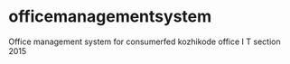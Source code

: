 # officemanagementsystem
Office management system for consumerfed kozhikode office I T section 2015
